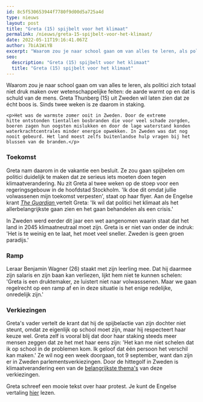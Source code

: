 ```yaml
---
id: 8c5f530653944f7780f9d00d5a725a4d
type: nieuws
layout: post
title: "Greta (15) spijbelt voor het klimaat"
permalink: /nieuws/greta-15-spijbelt-voor-het-klimaat/
date: 2022-05-11T19:16:41.067Z
author: 7biA1WiYB
excerpt: "Waarom zou je naar school gaan om van alles te leren, als politici zich totaal niet druk maken over wetenschappelijke feiten: de aarde warmt op en dat is schuld van de mens. Greta Thunberg (15) uit Zweden wil laten zien dat ze écht boos is. Sinds twee weken is ze daarom in staking.  "
seo:
  description: "Greta (15) spijbelt voor het klimaat"
  title: "Greta (15) spijbelt voor het klimaat"
---
```

Waarom zou je naar school gaan om van alles te leren, als politici zich totaal niet druk maken over wetenschappelijke feiten: de aarde warmt op en dat is schuld van de mens. Greta Thunberg (15) uit Zweden wil laten zien dat ze écht boos is. Sinds twee weken is ze daarom in staking.  

    <p>Het was de warmste zomer ooit in Zweden. Door de extreme hitte ontstonden tientallen bosbranden die voor veel schade zorgden, boeren zagen hun oogsten mislukken en door de lage waterstand konden waterkrachtcentrales minder energie opwekken. In Zweden was dat nog nooit gebeurd. Het land moest zelfs buitenlandse hulp vragen bij het blussen van de branden.</p>
<h3>Toekomst</h3>
<p>Greta nam daarom in de vakantie een besluit. Ze zou gaan spijbelen om politici duidelijk te maken dat ze serieus iets moeten doen tegen klimaatverandering. Nu zit Greta al twee weken op de stoep voor een regeringsgebouw in de hoofdstad Stockholm. 'Ik doe dit omdat jullie volwassenen mijn toekomst verpesten', staat op haar flyer. Aan de Engelse krant <a href="https://www.theguardian.com/science/2018/sep/01/swedish-15-year-old-cutting-class-to-fight-the-climate-crisis" target="_blank"><em>The Guardian </em></a>vertelt Greta: 'Ik wil dat politici het klimaat als het allerbelangrijkste gaan zien en het gaan behandelen als een crisis.'</p>
<p>In Zweden werd eerder dit jaar een wet aangenomen waarin staat dat het land in 2045 klimaatneutraal moet zijn. Greta is er niet van onder de indruk: 'Het is te weinig en te laat, het moet veel sneller. Zweden is geen groen paradijs.' </p>
<h3>Ramp</h3>
<p>Leraar Benjamin Wagner (26) staakt met zijn leerling mee. Dat hij daarmee zijn salaris en zijn baan kan verliezen, lijkt hem niet te kunnen schelen: 'Greta is een druktemaker, ze luistert niet naar volwasssenen. Maar we gaan regelrecht op een ramp af en in deze situatie is het enige redelijke, onredelijk zijn.'</p>
<h3>Verkiezingen</h3>
<p>Greta's vader vertelt de krant dat hij de spijbelactie van zijn dochter niet steunt, omdat ze eigenlijk op school moet zijn, maar hij respecteert haar keuze wel. Greta zelf is vooral blij dat door haar staking steeds meer mensen zeggen dat ze het met haar eens zijn: 'Het kan me niet schelen dat ik op school in de problemen kom. Ik geloof dat één persoon het verschil kan maken.' Ze wil nog een week doorgaan, tot 9 september, want dan zijn er in Zweden parlementsverkiezingen. Door de hittegolf in Zweden is klimaatverandering een van de <a href="https://www.rtlnieuws.nl/buitenland/hittegolf-maakt-klimaatverandering-tot-belangrijk-onderwerp-bij-zweedse-verkiezingen" target="_blank">belangrijkste thema's</a> van deze verkiezingen.</p>
<p>Greta schreef een mooie tekst over haar protest. Je kunt de Engelse vertaling <a href="https://medium.com/@wedonthavetime/greta-thunberg-sweden-is-not-a-role-model-6ce96d6b5f8b" target="_blank">hier</a> lezen.</p>  

